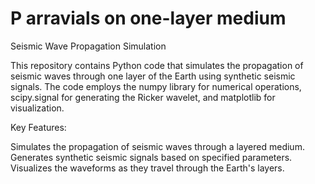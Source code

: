 # P arravials on one-layer medium
Seismic Wave Propagation Simulation


This repository contains Python code that simulates the propagation of seismic waves through one layer of the Earth using synthetic seismic signals. The code employs the numpy library for numerical operations, scipy.signal for generating the Ricker wavelet, and matplotlib for visualization.

Key Features:

Simulates the propagation of seismic waves through a layered medium.
Generates synthetic seismic signals based on specified parameters.
Visualizes the waveforms as they travel through the Earth's layers.
